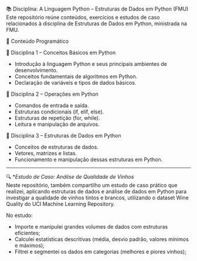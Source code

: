 📚 Disciplina: A Linguagem Python – Estruturas de Dados em Python (FMU)  
Este repositório reúne conteúdos, exercícios e estudos de caso relacionados à disciplina de Estruturas de Dados em Python, ministrada na FMU.

📘 Conteúdo Programático

📗 Disciplina 1 – Conceitos Básicos em Python  
- Introdução à linguagem Python e seus principais ambientes de desenvolvimento.  
- Conceitos fundamentais de algoritmos em Python.  
- Declaração de variáveis e tipos de dados básicos.

📘 Disciplina 2 – Operações em Python  
- Comandos de entrada e saída.  
- Estruturas condicionais (if, elif, else).  
- Estruturas de repetição (for, while).  
- Leitura e manipulação de arquivos.

📙 Disciplina 3 – Estruturas de Dados em Python  
- Conceitos de estruturas de dados.  
- Vetores, matrizes e listas.  
- Funcionamento e manipulação dessas estruturas em Python.

---

🔍 **Estudo de Caso: Análise de Qualidade de Vinhos*  
Neste repositório, também compartilho um estudo de caso prático que realizei, aplicando estruturas de dados e análise de dados em Python para investigar a qualidade de vinhos tintos e brancos, utilizando o dataset Wine Quality do UCI Machine Learning Repository.

No estudo:  
- Importe e manipulei grandes volumes de dados com estruturas eficientes;  
- Calculei estatísticas descritivas (média, desvio padrão, valores mínimos e máximos);  
- Filtrei e segmentei os dados em categorias (melhores e piores vinhos);  
